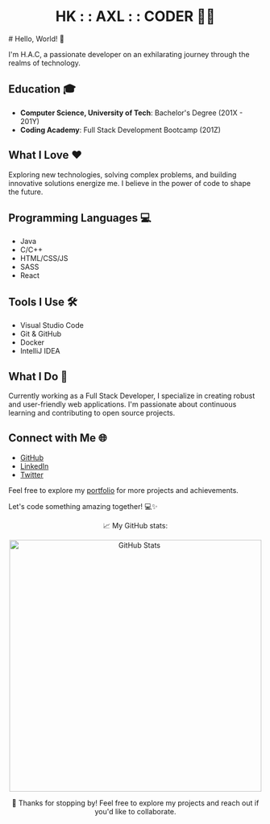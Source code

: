 <h1 align="center">HK : : AXL : : CODER 🧑‍💻</h1>
# Hello, World! 👋

I'm H.A.C, a passionate developer on an exhilarating journey through the realms of technology.

## Education 🎓

- **Computer Science, University of Tech**: Bachelor's Degree (201X - 201Y)
- **Coding Academy**: Full Stack Development Bootcamp (201Z)

## What I Love ❤️

Exploring new technologies, solving complex problems, and building innovative solutions energize me. I believe in the power of code to shape the future.

## Programming Languages 💻

- Java
- C/C++
- HTML/CSS/JS
- SASS
- React

## Tools I Use 🛠️

- Visual Studio Code
- Git & GitHub
- Docker
- IntelliJ IDEA

## What I Do 🚀

Currently working as a Full Stack Developer, I specialize in creating robust and user-friendly web applications. I'm passionate about continuous learning and contributing to open source projects.

## Connect with Me 🌐

- [GitHub](https://github.com/HK-AXL-CODER)
- [LinkedIn](https://www.linkedin.com/in/gideon-yebei-9285572a4)
- [Twitter](https://twitter.com/GideonYebei)

Feel free to explore my [portfolio](https://github.com/HK-AXL-CODER?tab=repositories) for more projects and achievements.

Let's code something amazing together! 💻✨

<p align="center">
  📈 My GitHub stats:
</p>

<p align="center">
  <img src="https://github-readme-stats.vercel.app/api?username=Humanevice50&show_icons=true&theme=dark" alt="GitHub Stats" width="500"/>
</p>

<p align="center">
  🌟 Thanks for stopping by! Feel free to explore my projects and reach out if you'd like to collaborate.
</p>
